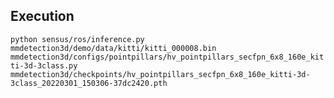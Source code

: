 ## Execution

``` python sensus/ros/inference.py mmdetection3d/demo/data/kitti/kitti_000008.bin mmdetection3d/configs/pointpillars/hv_pointpillars_secfpn_6x8_160e_kitti-3d-3class.py mmdetection3d/checkpoints/hv_pointpillars_secfpn_6x8_160e_kitti-3d-3class_20220301_150306-37dc2420.pth ```